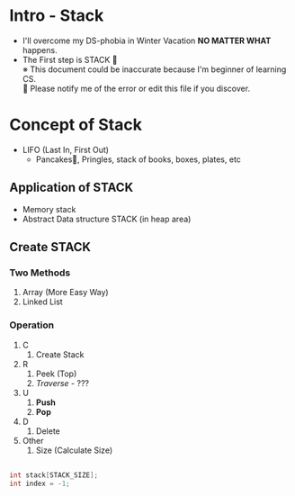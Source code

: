 # Intro - Stack
- I'll overcome my DS-phobia in Winter Vacation __NO MATTER WHAT__ happens.
- The First step is STACK 🥞<br>
※ This document could be inaccurate because I'm beginner of learning CS. <br>
🙏 Please notify me of the error or edit this file if you discover. 

# Concept of Stack
- LIFO (Last In, First Out)
  - Pancakes🥞, Pringles, stack of books, boxes, plates, etc

## Application of STACK
- Memory stack
- Abstract Data structure STACK (in heap area)

## Create STACK
### Two Methods
1. Array (More Easy Way)
2. Linked List

### Operation
1. C
    1. Create Stack 
3. R
    1. Peek (Top)
    2. _Traverse_ - ???
5. U
    1. __Push__
    7. __Pop__ 
7. D
    1. Delete
4. Other
    1. Size (Calculate Size)

## 
``` C
int stack[STACK_SIZE];
int index = -1;

```

